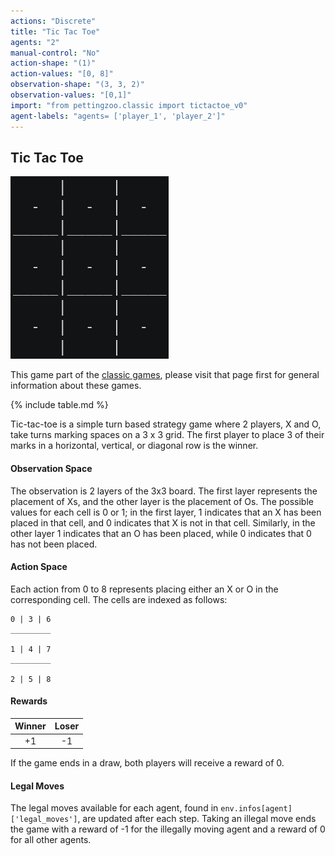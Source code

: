 ```yaml
---
actions: "Discrete"
title: "Tic Tac Toe"
agents: "2"
manual-control: "No"
action-shape: "(1)"
action-values: "[0, 8]"
observation-shape: "(3, 3, 2)"
observation-values: "[0,1]"
import: "from pettingzoo.classic import tictactoe_v0"
agent-labels: "agents= ['player_1', 'player_2']"
---
```


## Tic Tac Toe

<div class="floatright" markdown="1">

![](classic_tictactoe.gif)

This game part of the [classic games](../classic), please visit that page first for general information about these games.

{% include table.md %}

</div>



Tic-tac-toe is a simple turn based strategy game where 2 players, X and O, take turns marking spaces on a 3 x 3 grid. The first player to place 3 of their marks in a horizontal, vertical, or diagonal row is the winner.

#### Observation Space

The observation is 2 layers of the 3x3 board. The first layer represents the placement of Xs, and the other layer is the placement of Os. The possible values for each cell is 0 or 1; in the first layer, 1 indicates that an X has been placed in that cell, and 0 indicates that X is not in that cell. Similarly, in the other layer 1 indicates that an O has been placed, while 0 indicates that 0 has not been placed.

#### Action Space

Each action from 0 to 8 represents placing either an X or O in the corresponding cell. The cells are indexed as follows:


 ```
0 | 3 | 6
_________

1 | 4 | 7
_________

2 | 5 | 8
 ```

#### Rewards

| Winner | Loser |
| :----: | :---: |
| +1     | -1    |

If the game ends in a draw, both players will receive a reward of 0.

#### Legal Moves

The legal moves available for each agent, found in `env.infos[agent]['legal_moves']`, are updated after each step. Taking an illegal move ends the game with a reward of -1 for the illegally moving agent and a reward of 0 for all other agents.
